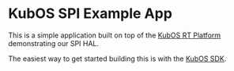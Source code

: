 # KubOS SPI Example App

This is a simple application built on top of the [KubOS RT Platform](https://github.com/kubostech/KubOS-rt) demonstrating our SPI HAL.

The easiest way to get started building this is with the [KubOS SDK](http://docs.kubos.co/latest/md_docs_kubos-sdk.html).
